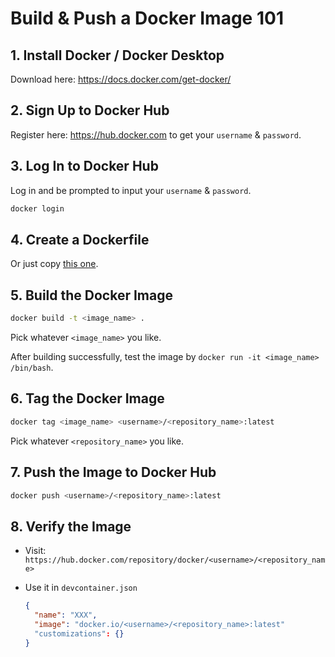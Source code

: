 # Build & Push a Docker Image 101

## 1. Install Docker / Docker Desktop

Download here: https://docs.docker.com/get-docker/

## 2. Sign Up to Docker Hub

Register here: https://hub.docker.com to get your `username` & `password`.

## 3. Log In to Docker Hub

Log in and be prompted to input your `username` & `password`.

```sh
docker login
```

## 4. Create a Dockerfile

Or just copy [this one](./Dockerfile).

## 5. Build the Docker Image

```sh
docker build -t <image_name> .
```

Pick whatever `<image_name>` you like.

After building successfully, test the image by `docker run -it <image_name> /bin/bash`.

## 6. Tag the Docker Image

```sh
docker tag <image_name> <username>/<repository_name>:latest
```

Pick whatever `<repository_name>` you like.

## 7. Push the Image to Docker Hub

```sh
docker push <username>/<repository_name>:latest
```

## 8. Verify the Image

- Visit: `https://hub.docker.com/repository/docker/<username>/<repository_name>`

- Use it in `devcontainer.json`

  ```json
  {
    "name": "XXX",
    "image": "docker.io/<username>/<repository_name>:latest"
    "customizations": {}
  }
  ```
